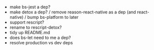 - make bs-jest a dep?
- make detox a dep?
/ remove reason-react-native as a dep (and react-native)
/ bump bs-platform to later
- support rescript?
- rename to rescript-detox?
- tidy up README.md
- does bs-let need to me a dep?
- resolve production vs dev deps
